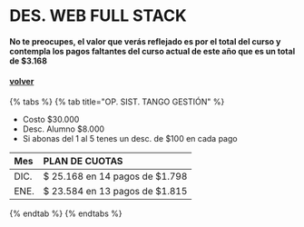 # DES. WEB FULL STACK

#### No te preocupes, el valor que verás reflejado es por el total del curso y contempla los pagos faltantes del curso actual de este año que es un total de $3.168

#### [volver](../)

{% tabs %}
{% tab title="OP. SIST. TANGO GESTIÓN" %}
* Costo $30.000
* Desc. Alumno $8.000
* Si abonas del 1 al 5 tenes un desc. de $100 en cada pago

| Mes | PLAN DE CUOTAS |
| :--- | :--- |
| DIC. | $ 25.168 en 14 pagos de $1.798 |
| ENE. | $ 23.584 en 13 pagos de $1.815 |
{% endtab %}
{% endtabs %}

